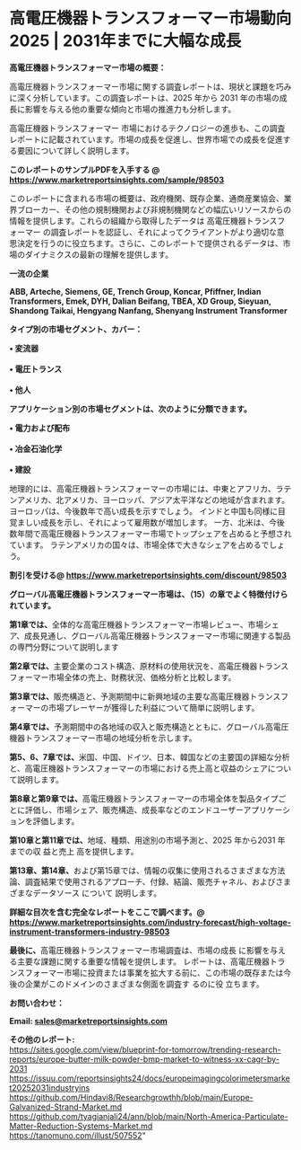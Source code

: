 # 高電圧機器トランスフォーマー市場動向2025 | 2031年までに大幅な成長

<strong><b>高電圧機器トランスフォーマー市場の概要：</b></strong>

高電圧機器トランスフォーマー市場に関する調査レポートは、現状と課題を巧みに深く分析しています。この調査レポートは、2025 年から 2031 年の市場の成長に影響を与える他の重要な傾向と市場の推進力も分析します。

高電圧機器トランスフォーマー 市場におけるテクノロジーの進歩も、この調査レポートに記載されています。市場の成長を促進し、世界市場での成長を促進する要因について詳しく説明します。

<strong>このレポートのサンプルPDFを入手する @ <a href=https://www.marketreportsinsights.com/sample/98503>https://www.marketreportsinsights.com/sample/98503</a></strong>

このレポートに含まれる市場の概要は、政府機関、既存企業、通商産業協会、業界ブローカー、その他の規制機関および非規制機関などの幅広いリソースからの情報を提供します。これらの組織から取得したデータは 高電圧機器トランスフォーマー の調査レポートを認証し、それによってクライアントがより適切な意思決定を行うのに役立ちます。さらに、このレポートで提供されるデータは、市場のダイナミクスの最新の理解を提供します。

<strong>一流の企業</strong>

<strong><b>ABB, Arteche, Siemens, GE, Trench Group, Koncar, Pfiffner, Indian Transformers, Emek, DYH, Dalian Beifang, TBEA, XD Group, Sieyuan, Shandong Taikai, Hengyang Nanfang, Shenyang Instrument Transformer</b></strong>

<strong><b>タイプ別の市場セグメント、カバー：</b></strong>

<strong>• 変流器<br><br>• 電圧トランス<br><br>• 他人</strong>

<strong><b>アプリケーション別の市場セグメントは、次のように分類できます。</b></strong>

<strong>• 電力および配布<br><br>• 冶金石油化学<br><br>• 建設</strong>

 地理的には、高電圧機器トランスフォーマーの市場には、中東とアフリカ、ラテンアメリカ、北アメリカ、ヨーロッパ、アジア太平洋などの地域が含まれます。 ヨーロッパは、今後数年で高い成長を示すでしょう。 インドと中国も同様に目覚ましい成長を示し、それによって雇用数が増加します。 一方、北米は、今後数年間で高電圧機器トランスフォーマー市場でトップシェアを占めると予想されています。 ラテンアメリカの国々は、市場全体で大きなシェアを占めるでしょう。

<strong>割引を受ける@ <a href=https://www.marketreportsinsights.com/discount/98503>https://www.marketreportsinsights.com/discount/98503</a></strong>

<strong><b>グローバル高電圧機器トランスフォーマー市場は、（15）の章でよく特徴付けられています。</b></strong>

<strong><b>第</b></strong><strong><b>1章では、</b></strong>全体的な高電圧機器トランスフォーマー市場レビュー、市場シェア、成長見通し、グローバル高電圧機器トランスフォーマー市場に関連する製品の専門分野について説明します

<strong><b>第2章では、</b></strong>主要企業のコスト構造、原材料の使用状況を、高電圧機器トランスフォーマー市場全体の売上、財務状況、価格分析と比較します。

<strong><b>第3章では、</b></strong>販売構造と、予測期間中に新興地域の主要な高電圧機器トランスフォーマーの市場プレーヤーが獲得した利益について簡単に説明します。

<strong><b>第4章では、</b></strong>予測期間中の各地域の収入と販売構造とともに、グローバル高電圧機器トランスフォーマー市場の地域分析を示します。

<strong><b>第5、6、7章では、</b></strong>米国、中国、ドイツ、日本、韓国などの主要国の詳細な分析と、高電圧機器トランスフォーマーの市場における売上高と収益のシェアについて説明します。

<strong><b>第8章と第9章では、</b></strong>高電圧機器トランスフォーマーの市場全体を製品タイプごとに評価し、市場シェア、販売構造、成長率などのエンドユーザーアプリケーションを評価します。

<strong><b>第10章と第11章では、</b></strong>地域、種類、用途別の市場予測と、2025 年から2031 年までの収 益と売上 高を提供します。

<strong><b>第13章、第14章、</b></strong>および第15章では、情報の収集に使用されるさまざまな方法論、調査結果で使用されるアプローチ、付録、結論、販売チャネル、およびさまざまなデータソース について 説明します。

<strong>詳細な目次を含む完全なレポートをここで調べます。@ <a href=https://www.marketreportsinsights.com/industry-forecast/high-voltage-instrument-transformers-industry-98503>https://www.marketreportsinsights.com/industry-forecast/high-voltage-instrument-transformers-industry-98503</a></strong>

<strong><b>最後に、</b></strong>高電圧機器トランスフォーマー市場調査は、市場の成長 に影響を</a>与える主要な課題に関する重要な情報を提供します。 レポートは、高電圧機器トランスフォーマー市場に投資または事業を拡大する前に、この市場の既存または今後の企業がこのドメインのさまざまな側面を調査す るのに役 立ちます。

<strong><b>お問い合わせ：</b></strong>

<strong>Email: </strong><a href=mailto:sales@marketreportsinsights.com><strong>sales@marketreportsinsights.com</strong></a>

<strong>その他のレポート:</strong>
<br>
<a href=https://sites.google.com/view/blueprint-for-tomorrow/trending-research-reports/europe-butter-milk-powder-bmp-market-to-witness-xx-cagr-by-2031>https://sites.google.com/view/blueprint-for-tomorrow/trending-research-reports/europe-butter-milk-powder-bmp-market-to-witness-xx-cagr-by-2031</a>
<br>
<a href=https://issuu.com/reportsinsights24/docs/europeimagingcolorimetersmarket20252031industryins>https://issuu.com/reportsinsights24/docs/europeimagingcolorimetersmarket20252031industryins</a>
<br>
<a href=https://github.com/Hindavi8/Researchgrowthh/blob/main/Europe-Galvanized-Strand-Market.md>https://github.com/Hindavi8/Researchgrowthh/blob/main/Europe-Galvanized-Strand-Market.md</a>
<br>
<a href=https://github.com/tyagianjali24/ann/blob/main/North-America-Particulate-Matter-Reduction-Systems-Market.md>https://github.com/tyagianjali24/ann/blob/main/North-America-Particulate-Matter-Reduction-Systems-Market.md</a>
<br>
<a href=https://tanomuno.com/illust/507552>https://tanomuno.com/illust/507552</a>"
